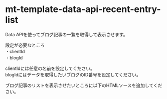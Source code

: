 mt-template-data-api-recent-entry-list
======================================
Data APIを使ってブログ記事の一覧を取得して表示させます。  

設定が必要なところ  
・clientId  
・blogId  

clientIdには任意の名前を設定してください。  
blogIdにはデータを取得したいブログのID番号を設定してください。  


ブログ記事のリストを表示させたいところに以下のHTMLソースを追加してください。  
<ul id="recententrylist"></ul>  